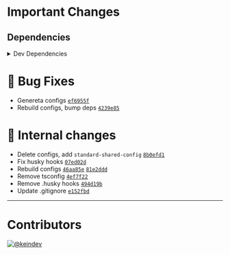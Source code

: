 # Important Changes

## Dependencies

<details>
<summary>Dev Dependencies</summary>

- Added **[@babel/preset-env](https://www.npmjs.com/package/@babel/preset-env/v/7.13.15)** with `^7.13.15`
- Added **[@tagproject/ts-package-shared-config](https://www.npmjs.com/package/@tagproject/ts-package-shared-config/v/1.5.2)** with `^1.5.2`
- Added **[babel-jest](https://www.npmjs.com/package/babel-jest/v/26.6.3)** with `^26.6.3`
- Added **[rimraf](https://www.npmjs.com/package/rimraf/v/3.0.2)** with `^3.0.2`
- Bumped **[@graphql-codegen/cli](https://www.npmjs.com/package/@graphql-codegen/cli/v/1.21.4)** from `1.21.3` to `1.21.4`
- Bumped **[@graphql-codegen/near-operation-file-preset](https://www.npmjs.com/package/@graphql-codegen/near-operation-file-preset/v/1.18.0)** from `1.17.13` to `1.18.0`
- Bumped **[@graphql-codegen/typescript](https://www.npmjs.com/package/@graphql-codegen/typescript/v/1.22.0)** from `1.21.1` to `1.22.0`
- Bumped **[@graphql-codegen/typescript-graphql-request](https://www.npmjs.com/package/@graphql-codegen/typescript-graphql-request/v/3.1.1)** from `3.1.0` to `3.1.1`
- Bumped **[@graphql-codegen/typescript-operations](https://www.npmjs.com/package/@graphql-codegen/typescript-operations/v/1.17.16)** from `1.17.15` to `1.17.16`
- Bumped **[@types/jest](https://www.npmjs.com/package/@types/jest/v/26.0.23)** from `26.0.20` to `26.0.23`
- Bumped **[@types/node](https://www.npmjs.com/package/@types/node/v/15.0.1)** from `14.14.35` to `15.0.1`
- Bumped **[@typescript-eslint/eslint-plugin](https://www.npmjs.com/package/@typescript-eslint/eslint-plugin/v/4.22.0)** from `4.18.0` to `4.22.0`
- Bumped **[@typescript-eslint/parser](https://www.npmjs.com/package/@typescript-eslint/parser/v/4.22.0)** from `4.18.0` to `4.22.0`
- Bumped **[changelog-guru](https://www.npmjs.com/package/changelog-guru/v/2.0.16)** from `1.0.0` to `2.0.16`
- Bumped **[cspell](https://www.npmjs.com/package/cspell/v/5.3.12)** from `5.3.7` to `5.3.12`
- Bumped **[eslint](https://www.npmjs.com/package/eslint/v/7.25.0)** from `7.22.0` to `7.25.0`
- Bumped **[eslint-config-prettier](https://www.npmjs.com/package/eslint-config-prettier/v/8.3.0)** from `8.1.0` to `8.3.0`
- Bumped **[eslint-plugin-jest](https://www.npmjs.com/package/eslint-plugin-jest/v/24.3.6)** from `24.3.1` to `24.3.6`
- Bumped **[eslint-plugin-promise](https://www.npmjs.com/package/eslint-plugin-promise/v/5.1.0)** from `4.3.1` to `5.1.0`
- Bumped **[husky](https://www.npmjs.com/package/husky/v/6.0.0)** from `5.1.3` to `6.0.0`
- Bumped **[ts-jest](https://www.npmjs.com/package/ts-jest/v/26.5.5)** from `26.5.3` to `26.5.5`
- Bumped **[typedoc](https://www.npmjs.com/package/typedoc/v/0.20.36)** from `0.20.32` to `0.20.36`
- Bumped **[typedoc-plugin-markdown](https://www.npmjs.com/package/typedoc-plugin-markdown/v/3.7.2)** from `3.6.0` to `3.7.2`
- Bumped **[typescript](https://www.npmjs.com/package/typescript/v/4.2.4)** from `4.2.3` to `4.2.4`

</details>

# :bug: Bug Fixes

- Genereta configs [`ef6955f`](https://github.com/keindev/gh-gql/commit/ef6955f333e62cc25f18c22dedb2d76854ff557e)
- Rebuild configs, bump deps [`4239e85`](https://github.com/keindev/gh-gql/commit/4239e857ed3fc256da04ae9fcf390fe93023cb7a)

# :memo: Internal changes

- Delete configs, add `standard-shared-config` [`8b0efd1`](https://github.com/keindev/gh-gql/commit/8b0efd1a3cea3faabd9eda46921a32fdd3077683)
- Fix husky hooks [`07ed02d`](https://github.com/keindev/gh-gql/commit/07ed02d1500acd78ccaa8536801455964b34a520)
- Rebuild configs [`46aa85e`](https://github.com/keindev/gh-gql/commit/46aa85eeff9aa2f61505d504ff458e9ae4820032) [`81e2ddd`](https://github.com/keindev/gh-gql/commit/81e2dddf76352b10975b8d2a194e2f780a8de0df)
- Remove tsconfig [`4ef7f22`](https://github.com/keindev/gh-gql/commit/4ef7f2253b970f16892a1fec0907b382b151142d)
- Remove .husky hooks [`494d19b`](https://github.com/keindev/gh-gql/commit/494d19b1ce35f7a8b0520bbbf671df6484e8c41d)
- Update .gitignore [`e152fbd`](https://github.com/keindev/gh-gql/commit/e152fbd9b847bd9604f0b792a750a3376acf57f3)

---

# Contributors

[![@keindev](https://avatars.githubusercontent.com/u/4527292?v=4&s=40)](https://github.com/keindev)
